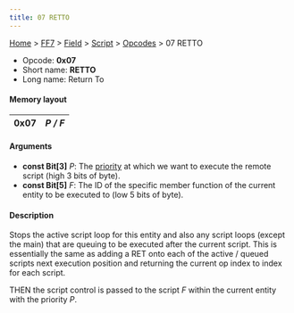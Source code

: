 ```yaml
---
title: 07 RETTO
---
```


[Home](Main%20Page.md) > [FF7](FF7.md) > [Field](FF7/Field.md) > [Script](FF7/Field/Script.md) > [Opcodes](FF7/Field/Script/Opcodes.md) > 07 RETTO

-   Opcode: **0x07**
-   Short name: **RETTO**
-   Long name: Return To

#### Memory layout

| 0x07 | *P / F* |
|------|---------|

#### Arguments

-   **const Bit\[3\]** *P*: The [priority][] at which we want to execute
    the remote script (high 3 bits of byte).
-   **const Bit\[5\]** *F*: The ID of the specific member function of
    the current entity to be executed to (low 5 bits of byte).

#### Description

Stops the active script loop for this entity and also any script loops
(except the main) that are queuing to be executed after the current
script. This is essentially the same as adding a RET onto each of the
active / queued scripts next execution position and returning the
current op index to index for each script.

THEN the script control is passed to the script *F* within the current
entity with the priority *P*.

  [priority]: ../Priorities.md "wikilink"
